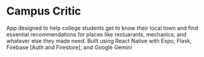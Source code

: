 # Campus Critic

App designed to help college students get to know their local town and find essential recommendations for places like restuarants, mechanics, and whatever else they made need. Built using React Native with Expo, Flask, Firebase \[Auth and Firestore\], and Google Gemini
